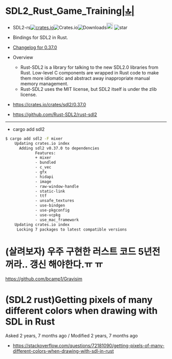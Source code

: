 # SDL2_Rust_Game_Training[|🔝|](#link)

- SDL2-rs[![crates.io](https://img.shields.io/crates/v/sdl2.svg)](https://crates.io/crates/sdl2)![Crates.io](https://img.shields.io/crates/l/sdl2)![Downloads](https://img.shields.io/crates/d/sdl2.svg)<a href="https://github.com/Rust-SDL2/rust-sdl2"><img alt="githubicon" width="20px" src="https://user-images.githubusercontent.com/67513038/218287708-001511d7-1cce-42d3-92d2-4a61193b38f0.png" /></a>
![star](https://img.shields.io/github/stars/Rust-SDL2/rust-sdl2.svg)

- Bindings for SDL2 in Rust.
- [Changelog for 0.37.0](https://github.com/Rust-SDL2/rust-sdl2/blob/master/changelog.md#v0370)
- Overview
  - Rust-SDL2 is a library for talking to the new SDL2.0 libraries from Rust. Low-level C components are wrapped in Rust code to make them more idiomatic and abstract away inappropriate manual memory management.
  - Rust-SDL2 uses the MIT license, but SDL2 itself is under the zlib license.

- https://crates.io/crates/sdl2/0.37.0
- https://github.com/Rust-SDL2/rust-sdl2

<hr />

- cargo add sdl2 

```bash
$ cargo add sdl2 -F mixer
    Updating crates.io index
      Adding sdl2 v0.37.0 to dependencies
             Features:
             + mixer
             - bundled
             - c_vec
             - gfx
             - hidapi
             - image
             - raw-window-handle
             - static-link
             - ttf
             - unsafe_textures
             - use-bindgen
             - use-pkgconfig
             - use-vcpkg
             - use_mac_framework
    Updating crates.io index
     Locking 7 packages to latest compatible versions
```

# (살려보자) 우주 구현한 러스트 코드 5년전꺼라.. 갱신 해야한다.ㅠ ㅠ
https://github.com/bcamp1/Gravisim

# (SDL2 rust)Getting pixels of many different colors when drawing with SDL in Rust
Asked 2 years, 7 months ago / Modified 2 years, 7 months ago 
- https://stackoverflow.com/questions/72181090/getting-pixels-of-many-different-colors-when-drawing-with-sdl-in-rust
